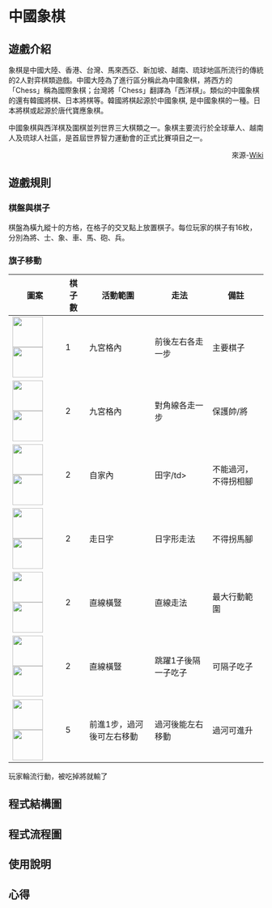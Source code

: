 <h1>中國象棋</h1>
<h2>遊戲介紹</h2>
<p>象棋是中國大陸、香港、台灣、馬來西亞、新加坡、越南、琉球地區所流行的傳統的2人對弈棋類遊戲。中國大陸為了進行區分稱此為中國象棋，將西方的「Chess」稱為國際象棋；台灣將「Chess」翻譯為「西洋棋」。類似的中國象棋的還有韓國將棋、日本將棋等。韓國將棋起源於中國象棋, 是中國象棋的一種。日本將棋或起源於唐代寶應象棋。

中國象棋與西洋棋及圍棋並列世界三大棋類之一。象棋主要流行於全球華人、越南人及琉球人社區，是首屆世界智力運動會的正式比賽項目之一。</p>
<div align="right" >來源-<a href="https://zh.wikipedia.org/zh-tw/%E8%B1%A1%E6%A3%8B">Wiki</a></div>
<h2>遊戲規則</h2>
<h3>棋盤與棋子</h3>
<p>棋盤為橫九縱十的方格，在格子的交叉點上放置棋子。每位玩家的棋子有16枚，分別為將、士、象、車、馬、砲、兵。</p>
<h3>旗子移動</h3>
<table>
  <thead>
    <tr>
      <th>圖案</th>
      <th>棋子數</th>
      <th>活動範圍</th>
      <th>走法</th>
      <th>備註</th>
    </tr>
  </thead>
  <tbody>
    <tr>
      <td><img width=60px height= 60px src="https://upload.wikimedia.org/wikipedia/commons/6/69/Xiangqi_gd1.svg"><img width=60px height= 60px src="https://upload.wikimedia.org/wikipedia/commons/5/50/Xiangqi_gl1.svg"></td>
      <td>1</td>
      <td>九宮格內</td>
      <td>前後左右各走一步</td>
      <td>主要棋子</td>
    </tr>
    <tr>
      <td><img width=60px height= 60px src="https://upload.wikimedia.org/wikipedia/commons/f/f5/Xiangqi_ad1.svg"><img width=60px height= 60px src="https://upload.wikimedia.org/wikipedia/commons/e/ed/Xiangqi_al1.svg"></td>
      <td>2</td>
      <td>九宮格內</td>
      <td>對角線各走一步</td>
      <td>保護帥/將</td>
    </tr>
    <tr>
      <td><img width=60px height= 60px src="https://upload.wikimedia.org/wikipedia/commons/1/1a/Xiangqi_ed1.svg"><img width=60px height= 60px src="https://upload.wikimedia.org/wikipedia/commons/7/77/Xiangqi_el1.svg"></td>
      <td>2</td>
      <td>自家內</td>
      <td>田字/td>
      <td>不能過河，不得拐相腳</td>
    </tr>
    <tr>
      <td><img width=60px height= 60px src="https://upload.wikimedia.org/wikipedia/commons/9/9d/Xiangqi_hd1.svg"><img width=60px height= 60px src="https://upload.wikimedia.org/wikipedia/commons/0/04/Xiangqi_hl1.svg"></td>
      <td>2</td>
      <td>走日字</td>
      <td>日字形走法</td>
      <td>不得拐馬腳</td>
    </tr>
    <tr>
      <td><img width=60px height= 60px src="https://upload.wikimedia.org/wikipedia/commons/f/f7/Xiangqi_rd1.svg"><img width=60px height= 60px src="https://upload.wikimedia.org/wikipedia/commons/2/2e/Xiangqi_rl1.svg"></td>
      <td>2</td>
      <td>直線橫豎</td>
      <td>直線走法</td>
      <td>最大行動範圍</td>
    </tr>
    <tr>
      <td><img width=60px height= 60px src="https://upload.wikimedia.org/wikipedia/commons/4/43/Xiangqi_cd1.svg"><img width=60px height= 60px src="https://upload.wikimedia.org/wikipedia/commons/1/1f/Xiangqi_cl1.svg"></td>
      <td>2</td>
      <td>直線橫豎</td>
      <td>跳躍1子後隔一子吃子</td>
      <td>可隔子吃子</td>
    </tr>
    <tr>
      <td><img width=60px height= 60px src="https://upload.wikimedia.org/wikipedia/commons/0/03/Xiangqi_sd1.svg"><img width=60px height= 60px src="https://upload.wikimedia.org/wikipedia/commons/0/0f/Xiangqi_sl1.svg"></td>
      <td>5</td>
      <td>前進1步，過河後可左右移動</td>
      <td>過河後能左右移動</td>
      <td>過河可進升</td>
    </tr>
  </tbody>
</table>
</tablet>
<p>玩家輪流行動，被吃掉將就輸了</p>
<h2>程式結構圖</h2>
<h2>程式流程圖</h2>
<h2>使用說明</h2>
<h2>心得</h2>



